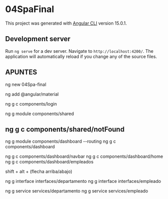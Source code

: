 # 04SpaFinal

This project was generated with [Angular CLI](https://github.com/angular/angular-cli) version 15.0.1.

## Development server

Run `ng serve` for a dev server. Navigate to `http://localhost:4200/`. The application will automatically reload if you change any of the source files.

## APUNTES

ng new 04Spa-final

ng add @angular/material

ng g c components/login

ng g module components/shared

ng g c components/shared/notFound
---------------------------------------------------
ng g module components/dashboard --routing
ng g c components/dashboard

ng g c components/dashboard/navbar
ng g c components/dashboard/home
ng g c components/dashboard/empleados

shift + alt + (flecha arriba/abajo)

ng g interface interfaces/departamento
ng g interface interfaces/empleado

ng g service services/departamento
ng g service services/empleado

